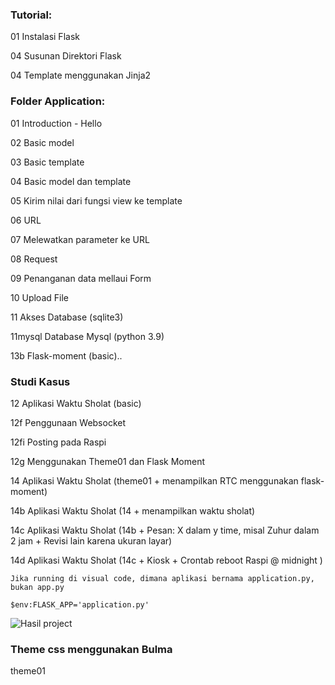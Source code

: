 ### Tutorial:

01 Instalasi Flask

04 Susunan Direktori Flask

04 Template menggunakan Jinja2

### Folder Application:

01 Introduction - Hello

02 Basic model

03 Basic template

04 Basic model dan template

05 Kirim nilai dari fungsi view ke template

06 URL

07 Melewatkan parameter ke URL

08 Request

09 Penanganan data mellaui Form

10 Upload File

11 Akses Database (sqlite3)

11mysql Database Mysql (python 3.9)

13b Flask-moment (basic)..


### Studi Kasus 

12 Aplikasi Waktu Sholat (basic)

12f Penggunaan Websocket

12fi Posting pada Raspi

12g Menggunakan Theme01 dan Flask Moment

14 Aplikasi Waktu Sholat (theme01 + menampilkan RTC menggunakan flask-moment)

14b Aplikasi Waktu Sholat (14 + menampilkan waktu sholat)

14c Aplikasi Waktu Sholat (14b + Pesan: X dalam y time, misal Zuhur dalam 2 jam + Revisi lain karena ukuran layar)

14d Aplikasi Waktu Sholat (14c + Kiosk + Crontab reboot Raspi @ midnight  )

	Jika running di visual code, dimana aplikasi bernama application.py, bukan app.py
	
	$env:FLASK_APP='application.py'
	
![Hasil project]([https://your-copied-image-address](https://github.com/priyandari/Python-flask-framework/blob/master/images/Capture14d.PNG))

### Theme css menggunakan Bulma

theme01 
